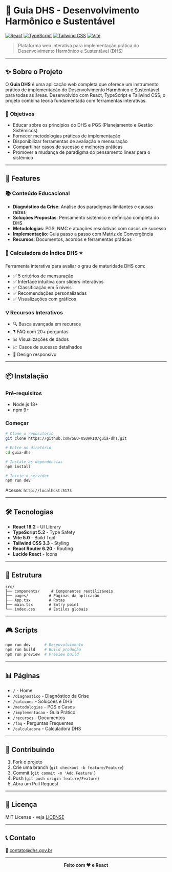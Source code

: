 # 🌱 Guia DHS - Desenvolvimento Harmônico e Sustentável

[![React](https://img.shields.io/badge/React-18.2.0-blue.svg)](https://reactjs.org/)
[![TypeScript](https://img.shields.io/badge/TypeScript-5.2.2-blue.svg)](https://www.typescriptlang.org/)
[![Tailwind CSS](https://img.shields.io/badge/Tailwind-3.3.0-38B2AC.svg)](https://tailwindcss.com/)
[![Vite](https://img.shields.io/badge/Vite-5.0.8-646CFF.svg)](https://vitejs.dev/)

> Plataforma web interativa para implementação prática do Desenvolvimento Harmônico e Sustentável (DHS)

---

## ✨ Sobre o Projeto

O **Guia DHS** é uma aplicação web completa que oferece um instrumento prático de implementação do Desenvolvimento Harmônico e Sustentável para todas as áreas. Desenvolvido com React, TypeScript e Tailwind CSS, o projeto combina teoria fundamentada com ferramentas interativas.

### 🎯 Objetivos

- Educar sobre os princípios do DHS e PGS (Planejamento e Gestão Sistêmicos)
- Fornecer metodologias práticas de implementação
- Disponibilizar ferramentas de avaliação e mensuração
- Compartilhar casos de sucesso e melhores práticas
- Promover a mudança de paradigma do pensamento linear para o sistêmico

---

## 🚀 Features

### 📚 Conteúdo Educacional

- **Diagnóstico da Crise**: Análise dos paradigmas limitantes e causas raízes
- **Soluções Propostas**: Pensamento sistêmico e definição completa do DHS
- **Metodologias**: PGS, NMC e atuações resolutivas com casos de sucesso
- **Implementação**: Guia passo a passo com Matriz de Convergência
- **Recursos**: Documentos, acordos e ferramentas práticas

### 🧮 Calculadora do Índice DHS ⭐

Ferramenta interativa para avaliar o grau de maturidade DHS com:
- ✅ 5 critérios de mensuração
- ✅ Interface intuitiva com sliders interativos
- ✅ Classificação em 5 níveis
- ✅ Recomendações personalizadas
- ✅ Visualizações com gráficos

### 💡 Recursos Interativos

- 🔍 Busca avançada em recursos
- ❓ FAQ com 20+ perguntas
- 📊 Visualizações de dados
- 📈 Casos de sucesso detalhados
- 🎨 Design responsivo

---

## 📦 Instalação

### Pré-requisitos

- Node.js 18+
- npm 9+

### Começar

```bash
# Clone o repositório
git clone https://github.com/SEU-USUARIO/guia-dhs.git

# Entre no diretório
cd guia-dhs

# Instale as dependências
npm install

# Inicie o servidor
npm run dev
```

Acesse: `http://localhost:5173`

---

## 🛠️ Tecnologias

- **React 18.2** - UI Library
- **TypeScript 5.2** - Type Safety
- **Vite 5.0** - Build Tool
- **Tailwind CSS 3.3** - Styling
- **React Router 6.20** - Routing
- **Lucide React** - Icons

---

## 📁 Estrutura

```
src/
├── components/     # Componentes reutilizáveis
├── pages/         # Páginas da aplicação
├── App.tsx        # Rotas
├── main.tsx       # Entry point
└── index.css      # Estilos globais
```

---

## 🎮 Scripts

```bash
npm run dev      # Desenvolvimento
npm run build    # Build produção
npm run preview  # Preview build
```

---

## 📊 Páginas

- `/` - Home
- `/diagnostico` - Diagnóstico da Crise
- `/solucoes` - Soluções e DHS
- `/metodologias` - PGS e Casos
- `/implementacao` - Guia Prático
- `/recursos` - Documentos
- `/faq` - Perguntas Frequentes
- `/calculadora` - Calculadora DHS

---

## 🤝 Contribuindo

1. Fork o projeto
2. Crie uma branch (`git checkout -b feature/Feature`)
3. Commit (`git commit -m 'Add Feature'`)
4. Push (`git push origin feature/Feature`)
5. Abra um Pull Request

---

## 📄 Licença

MIT License - veja [LICENSE](LICENSE)

---

## 📞 Contato

📧 contato@dhs.gov.br

---

<div align="center">

**Feito com ❤️ e React**

</div>
